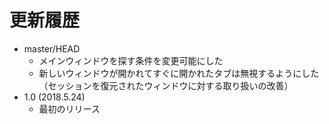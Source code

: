 # 更新履歴

 - master/HEAD
   * メインウィンドウを探す条件を変更可能にした
   * 新しいウィンドウが開かれてすぐに開かれたタブは無視するようにした（セッションを復元されたウィンドウに対する取り扱いの改善）
 - 1.0 (2018.5.24)
   * 最初のリリース
